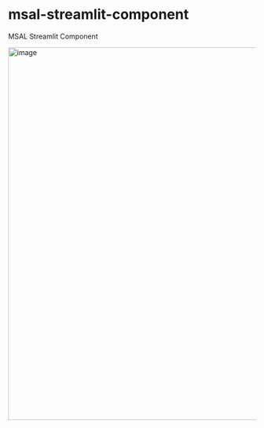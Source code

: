 # msal-streamlit-component
MSAL Streamlit Component

<img width="758" alt="image" src="https://user-images.githubusercontent.com/3716335/210253490-053b1261-1263-49dc-be7c-bc498f5046c8.png">

